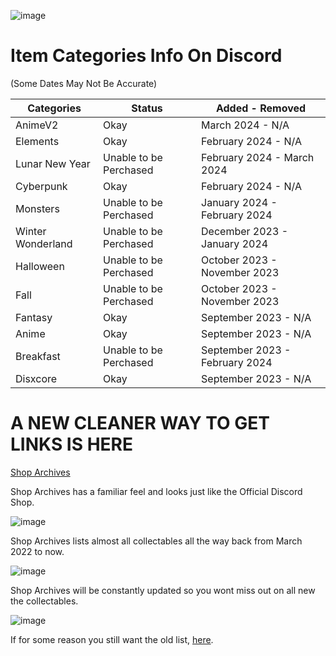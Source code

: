 ![image](https://github.com/DTACat/Custom-Effects-And-Decorations-Discord-Theme/assets/141873540/4b98f54c-ab33-4468-938c-e4aa17cedd2e)

# Item Categories Info On Discord

(Some Dates May Not Be Accurate)

| Categories | Status | Added - Removed |
| --- | --- | --- |
| AnimeV2 | Okay | March 2024 - N/A |
| Elements | Okay | February 2024 - N/A |
| Lunar New Year | Unable to be Perchased | February 2024 - March 2024 |
| Cyberpunk | Okay | February 2024 - N/A |
| Monsters | Unable to be Perchased | January 2024 - February 2024 |
| Winter Wonderland | Unable to be Perchased | December 2023 - January 2024 |
| Halloween | Unable to be Perchased | October 2023 - November 2023 |
| Fall | Unable to be Perchased | October 2023 - November 2023 |
| Fantasy | Okay | September 2023 - N/A |
| Anime | Okay | September 2023 - N/A |
| Breakfast | Unable to be Perchased | September 2023 - February 2024 |
| Disxcore | Okay | September 2023 - N/A |

# A NEW CLEANER WAY TO GET LINKS IS HERE
[Shop Archives](https://dtacat.github.io/Collectibles/)

Shop Archives has a familiar feel and looks just like the Official Discord Shop.

![image](https://github.com/DTACat/Custom-Effects-And-Decorations-Discord-Theme/assets/141873540/583deb67-3bb9-4c41-8228-b4ecf38dc209)

Shop Archives lists almost all collectables all the way back from March 2022 to now.

![image](https://github.com/DTACat/Custom-Effects-And-Decorations-Discord-Theme/assets/141873540/621a1fe4-fde4-4097-bd37-c476bf963c1e)

Shop Archives will be constantly updated so you wont miss out on all new the collectables.

![image](https://github.com/DTACat/Custom-Effects-And-Decorations-Discord-Theme/assets/141873540/0a15f6a1-0871-432b-afc5-c7c36e5f4ed0)

If for some reason you still want the old list, [here](https://github.com/DTACat/CEAD-old).

